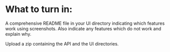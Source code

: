 # What to turn in:

A comprehensive README file in your UI directory indicating which features work using screenshots.
Also indicate any features which do not work and explain why.

Upload a zip containing the API and the UI directories.
